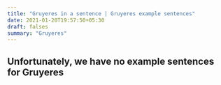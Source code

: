 ```yaml
---
title: "Gruyeres in a sentence | Gruyeres example sentences"
date: 2021-01-20T19:57:50+05:30
draft: falses
summary: "Gruyeres"
---
```

## Unfortunately, we have no example sentences for Gruyeres                 
